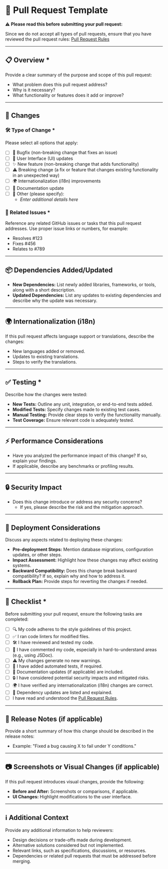 # 📝 Pull Request Template

⚠️ **Please read this before submitting your pull request:**

Since we do not accept all types of pull requests, ensure that you have reviewed
the pull request rules: [Pull Request Rules]

---

## 📋 Overview \*

Provide a clear summary of the purpose and scope of this pull request:

- What problem does this pull request address?
- Why is it necessary?
- What functionality or features does it add or improve?

---

## 🔄 Changes

### 🛠️ Type of Change \*

Please select all options that apply:

- [ ] 🐛 Bugfix (non-breaking change that fixes an issue)
- [ ] 🎨 User Interface (UI) updates
- [ ] ✨ New feature (non-breaking change that adds functionality)
- [ ] ⚠️ Breaking change (a fix or feature that changes existing functionality
      in an unexpected way)
- [ ] 🌍 Internationalization (i18n) improvements
- [ ] 📄 Documentation update
- [ ] 🔧 Other (please specify):
  - _Enter additional details here_

### 🔗 Related Issues \*

Reference any related GitHub issues or tasks that this pull request addresses.
Use proper issue links or numbers, for example:

- Resolves #123
- Fixes #456
- Relates to #789

---

## 📦 Dependencies Added/Updated

- **New Dependencies:** List newly added libraries, frameworks, or tools, along
  with a short description.
- **Updated Dependencies:** List any updates to existing dependencies and
  describe why the update was necessary.

---

## 🌍 Internationalization (i18n)

If this pull request affects language support or translations, describe the
changes:

- New languages added or removed.
- Updates to existing translations.
- Steps to verify the translations.

---

## ✅ Testing \*

Describe how the changes were tested:

- **New Tests:** Outline any unit, integration, or end-to-end tests added.
- **Modified Tests:** Specify changes made to existing test cases.
- **Manual Testing:** Provide clear steps to verify the functionality manually.
- **Test Coverage:** Ensure relevant code is adequately tested.

---

## ⚡ Performance Considerations

- Have you analyzed the performance impact of this change? If so, explain your
  findings.
- If applicable, describe any benchmarks or profiling results.

---

## 🔒 Security Impact

- Does this change introduce or address any security concerns?
  - If yes, please describe the risk and the mitigation approach.

---

## 🚀 Deployment Considerations

Discuss any aspects related to deploying these changes:

- **Pre-deployment Steps:** Mention database migrations, configuration updates,
  or other steps.
- **Impact Assessment:** Highlight how these changes may affect existing
  systems.
- **Backward Compatibility:** Does this change break backward compatibility? If
  so, explain why and how to address it.
- **Rollback Plan:** Provide steps for reverting the changes if needed.

---

## 📄 Checklist \*

Before submitting your pull request, ensure the following tasks are completed:

- [ ] 🔍 My code adheres to the style guidelines of this project.
- [ ] ✅ I ran code linters for modified files.
- [ ] 🛠️ I have reviewed and tested my code.
- [ ] 📝 I have commented my code, especially in hard-to-understand areas (e.g.,
      using JSDoc).
- [ ] ⚠️ My changes generate no new warnings.
- [ ] 🧪 I have added automated tests, if required.
- [ ] 📄 Documentation updates (if applicable) are included.
- [ ] 🔒 I have considered potential security impacts and mitigated risks.
- [ ] 🌍 I have verified any internationalization (i18n) changes are correct.
- [ ] 🧰 Dependency updates are listed and explained.
- [ ] I have read and understood the [Pull Request Rules].

---

## 📰 Release Notes (if applicable)

Provide a short summary of how this change should be described in the release
notes:

- Example: "Fixed a bug causing X to fail under Y conditions."

---

## 📷 Screenshots or Visual Changes (if applicable)

If this pull request introduces visual changes, provide the following:

- **Before and After:** Screenshots or comparisons, if applicable.
- **UI Changes:** Highlight modifications to the user interface.

---

## ℹ️ Additional Context

Provide any additional information to help reviewers:

- Design decisions or trade-offs made during development.
- Alternative solutions considered but not implemented.
- Relevant links, such as specifications, discussions, or resources.
- Dependencies or related pull requests that must be addressed before merging.

[Pull Request Rules]:
  https://github.com/homelab-alpha/openssl/blob/main/CONTRIBUTING.md#pull-requests
